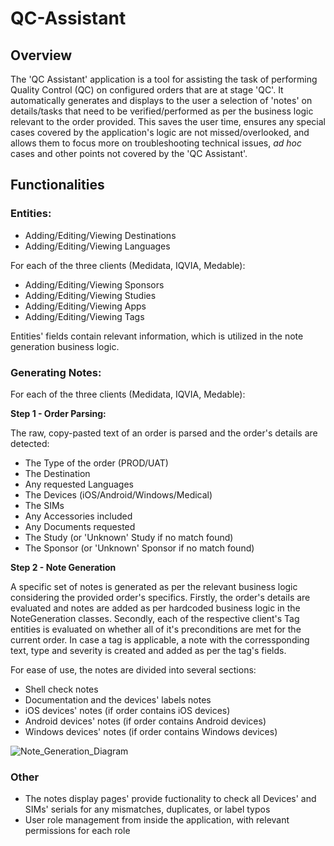 # QC-Assistant

## Overview

The 'QC Assistant' application is a tool for assisting the task of performing Quality Control (QC) on configured orders that are at stage 'QC'. 
It automatically generates and displays to the user a selection of 'notes' on details/tasks that need to be verified/performed as per the business logic relevant to the order provided. 
This saves the user time, ensures any special cases covered by the application's logic are not missed/overlooked, and allows them to focus more on troubleshooting technical issues, _ad hoc_ cases and other points not covered by the 'QC Assistant'.

## Functionalities

### Entities:

- Adding/Editing/Viewing Destinations
- Adding/Editing/Viewing Languages

For each of the three clients (Medidata, IQVIA, Medable):
- Adding/Editing/Viewing Sponsors
- Adding/Editing/Viewing Studies
- Adding/Editing/Viewing Apps
- Adding/Editing/Viewing Tags

Entities' fields contain relevant information, which is utilized in the note generation business logic.

### Generating Notes:

For each of the three clients (Medidata, IQVIA, Medable):

**Step 1 - Order Parsing:**

The raw, copy-pasted text of an order is parsed and the order's details are detected:
- The Type of the order (PROD/UAT)
- The Destination
- Any requested Languages
- The Devices (iOS/Android/Windows/Medical)
- The SIMs
- Any Accessories included
- Any Documents requested
- The Study (or 'Unknown' Study if no match found)
- The Sponsor (or 'Unknown' Sponsor if no match found)

**Step 2 - Note Generation**

A specific set of notes is generated as per the relevant business logic considering the provided order's specifics.
Firstly, the order's details are evaluated and notes are added as per hardcoded business logic in the NoteGeneration classes.
Secondly, each of the respective client's Tag entities is evaluated on whether all of it's preconditions are met for the current order.
In case a tag is applicable, a note with the corressponding text, type and severity is created and added as per the tag's fields.

For ease of use, the notes are divided into several sections: 
- Shell check notes  
- Documentation and the devices' labels notes
- iOS devices' notes (if order contains iOS devices)
- Android devices' notes (if order contains Android devices)
- Windows devices' notes (if order contains Windows devices)

![Note_Generation_Diagram](https://lh3.googleusercontent.com/drive-viewer/AEYmBYQEe_DTf0uWZ7XW_GiObAYWnobuXaZderTZPbtuk7WlkZwKitWg2RV3Sljiz6RhBSRWy7jNJHBppvmVJDmzpkzLgMGaIQ=w1920-h953)

### Other

- The notes display pages' provide fuctionality to check all Devices' and SIMs' serials for any mismatches, duplicates, or label typos
- User role management from inside the application, with relevant permissions for each role
